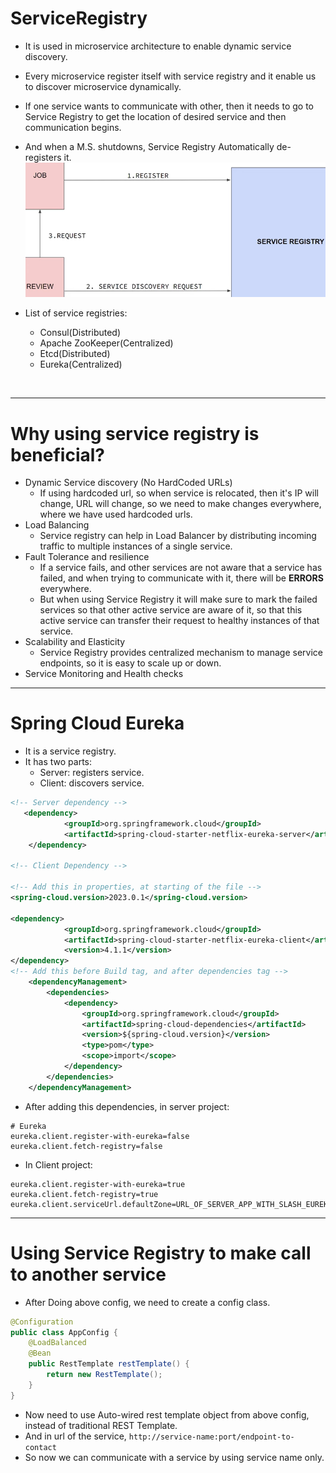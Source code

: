 # ServiceRegistry
- It is used in microservice architecture to enable dynamic service discovery.
- Every microservice register itself with service registry and it enable us to discover microservice dynamically.
- If one service wants to communicate with other, then it needs to go to Service Registry to get the location of desired service and then communication begins.
- And when a M.S. shutdowns, Service Registry Automatically de-registers it.
![alt text](image-3.png)

- List of service registries:
    - Consul(Distributed)
    - Apache ZooKeeper(Centralized)
    - Etcd(Distributed)
    - Eureka(Centralized)
<br/>

---
# Why using service registry is beneficial?
- Dynamic Service discovery (No HardCoded URLs)
    - If using hardcoded url, so when service is relocated, then it's IP will change, URL will change, so we need to make changes everywhere, where we have used hardcoded urls.
- Load Balancing
    - Service registry can help in Load Balancer by distributing incoming traffic to multiple instances of a single service.
- Fault Tolerance and resilience
    - If a service fails, and other services are not aware that a service has failed, and when trying to communicate with it, there will be **ERRORS** everywhere.
    - But when using Service Registry it will make sure to mark the failed services so that other active service are aware of it, so that this active service can transfer their request to healthy instances of that service.
- Scalability and Elasticity
    - Service Registry provides centralized mechanism to manage service endpoints, so it is easy to scale up or down.
- Service Monitoring and Health checks

---
# Spring Cloud Eureka
- It is a service registry.
- It has two parts:
    - Server: registers service.
    - Client: discovers service.
```xml
<!-- Server dependency -->
   <dependency>
            <groupId>org.springframework.cloud</groupId>
            <artifactId>spring-cloud-starter-netflix-eureka-server</artifactId>
    </dependency>

<!-- Client Dependency -->

<!-- Add this in properties, at starting of the file -->
<spring-cloud.version>2023.0.1</spring-cloud.version>

<dependency>
			<groupId>org.springframework.cloud</groupId>
			<artifactId>spring-cloud-starter-netflix-eureka-client</artifactId>
			<version>4.1.1</version>
</dependency>
<!-- Add this before Build tag, and after dependencies tag -->
	<dependencyManagement>
		<dependencies>
			<dependency>
				<groupId>org.springframework.cloud</groupId>
				<artifactId>spring-cloud-dependencies</artifactId>
				<version>${spring-cloud.version}</version>
				<type>pom</type>
				<scope>import</scope>
			</dependency>
		</dependencies>
	</dependencyManagement>
```

- After adding this dependencies, in server project:
```application.properties
# Eureka
eureka.client.register-with-eureka=false
eureka.client.fetch-registry=false
```
- In Client project:
```application.properties
eureka.client.register-with-eureka=true
eureka.client.fetch-registry=true
eureka.client.serviceUrl.defaultZone=URL_OF_SERVER_APP_WITH_SLASH_EUREKA_AT_END
```

---

# Using Service Registry to make call to another service
- After Doing above config, we need to create a config class.
```java
@Configuration
public class AppConfig {
    @LoadBalanced
    @Bean
    public RestTemplate restTemplate() {
        return new RestTemplate();
    }
}
```
- Now need to use Auto-wired rest template object from above config, instead of traditional REST Template.
- And in url of the service, ``` http://service-name:port/endpoint-to-contact ```
- So now we can communicate with a service by using service name only.
